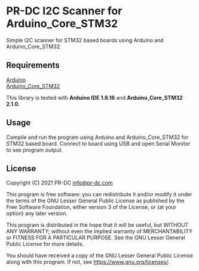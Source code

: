 # PR-DC I2C Scanner for Arduino_Core_STM32

Simple I2C scanner for STM32 based boards using Arduino and Arduino_Core_STM32.

## Requirements
[Arduino](https://www.arduino.cc/)<br>
[Arduino_Core_STM32](https://github.com/stm32duino/Arduino_Core_STM32)<br>

This library is tested with 
**Arduino IDE 1.8.16** and **Arduino_Core_STM32 2.1.0**.

## Usage

Compile and run the program using Arduino and Arduino_Core_STM32 for STM32 based board. Connect to board using USB and open Serial Monitor to see program output.

## License
Copyright (C) 2021 PR-DC <info@pr-dc.com>

This program is free software: you can redistribute it and/or modify
it under the terms of the GNU Lesser General Public License as 
published by the Free Software Foundation, either version 3 of the 
License, or (at your option) any later version.

This program is distributed in the hope that it will be useful,
but WITHOUT ANY WARRANTY; without even the implied warranty of
MERCHANTABILITY or FITNESS FOR A PARTICULAR PURPOSE.  See the
GNU Lesser General Public License for more details.

You should have received a copy of the GNU Lesser General Public License
along with this program.  If not, see <https://www.gnu.org/licenses/>.